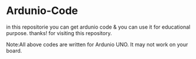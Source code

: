 # Ardunio-Code
in this repositorie you can get ardunio code & you can use it for educational purpose.
thanks! for visiting this repository.

Note:All above codes are written for Ardunio UNO. It may not work on your board.
